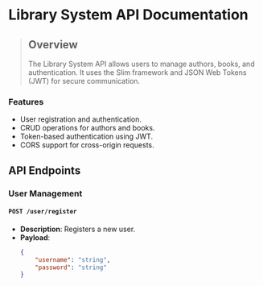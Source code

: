 # Library System API Documentation

>## Overview
>The Library System API allows users to manage authors, books, and authentication. It uses the Slim framework and JSON Web Tokens (JWT) for secure communication.

### Features
- User registration and authentication.
- CRUD operations for authors and books.
- Token-based authentication using JWT.
- CORS support for cross-origin requests.


## API Endpoints

### User Management
#### `POST /user/register`
- **Description**: Registers a new user.
- **Payload**: 
  ```json
  {
      "username": "string",
      "password": "string"
  }
  ```
